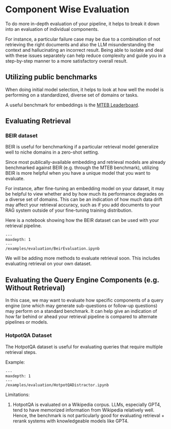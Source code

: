 # Component Wise Evaluation

To do more in-depth evaluation of your pipeline, it helps to break it down into an evaluation of individual components.

For instance, a particular failure case may be due to a combination of not retrieving the right documents and also the LLM misunderstanding the context and hallucinating an incorrect result. Being able to isolate and deal with these issues separately can help reduce complexity and guide you in a step-by-step manner to a more satisfactory overall result.

## Utilizing public benchmarks

When doing initial model selection, it helps to look at how well the model is performing on a standardized, diverse set of domains or tasks.

A useful benchmark for embeddings is the [MTEB Leaderboard](https://huggingface.co/spaces/mteb/leaderboard).

## Evaluating Retrieval

### BEIR dataset

BEIR is useful for benchmarking if a particular retrieval model generalize well to niche domains in a zero-shot setting.

Since most publically-available embedding and retrieval models are already benchmarked against BEIR (e.g. through the MTEB benchmark), utilizing BEIR is more helpful when you have a unique model that you want to evaluate.

For instance, after fine-tuning an embedding model on your dataset, it may be helpful to view whether and by how much its performance degrades on a diverse set of domains. This can be an indication of how much data drift may affect your retrieval accuracy, such as if you add documents to your RAG system outside of your fine-tuning training distribution.

Here is a notebook showing how the BEIR dataset can be used with your retrieval pipeline.

```{toctree}
---
maxdepth: 1
---
/examples/evaluation/BeirEvaluation.ipynb
```

We will be adding more methods to evaluate retrieval soon. This includes evaluating retrieval on your own dataset.

## Evaluating the Query Engine Components (e.g. Without Retrieval)

In this case, we may want to evaluate how specific components of a query engine (one which may generate sub-questions or follow-up questions) may perform on a standard benchmark. It can help give an indication of how far behind or ahead your retrieval pipeline is compared to alternate pipelines or models.

### HotpotQA Dataset

The HotpotQA dataset is useful for evaluating queries that require multiple retrieval steps.

Example:

```{toctree}
---
maxdepth: 1
---
/examples/evaluation/HotpotQADistractor.ipynb
```

Limitations:

1. HotpotQA is evaluated on a Wikipedia corpus. LLMs, especially GPT4, tend to have memorized information from Wikipedia relatively well. Hence, the benchmark is not particularly good for evaluating retrieval + rerank systems with knowledgeable models like GPT4.
